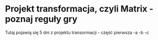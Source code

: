 # Projekt transformacja, czyli Matrix - poznaj reguły gry

Tutaj pojawią się 5 dni z projektu transormacji - część pierwsza
-a
-b
-c

